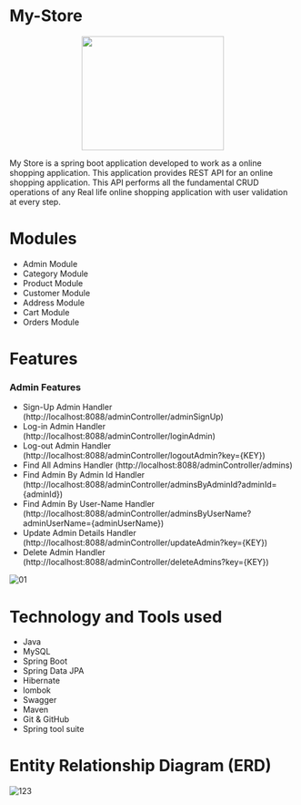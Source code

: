 # My-Store
<p align="center">
  <img width="250" height="200" src="https://user-images.githubusercontent.com/103619788/215250340-60fb26a6-4ad8-4345-aa00-dd10724f916b.jpg">
</p>


My Store is a spring boot application developed to work as a online shopping application. This application provides REST API for an online shopping application. This API performs all the fundamental CRUD operations of any Real life online shopping application with user validation at every step.

# Modules 

- Admin Module  
- Category Module
- Product Module
- Customer Module
- Address Module
- Cart Module
- Orders Module

# Features 

### Admin Features 

- Sign-Up Admin Handler (http://localhost:8088/adminController/adminSignUp)
- Log-in Admin Handler (http://localhost:8088/adminController/loginAdmin)
- Log-out Admin Handler (http://localhost:8088/adminController/logoutAdmin?key={KEY})
- Find All Admins Handler (http://localhost:8088/adminController/admins)
- Find Admin By Admin Id Handler (http://localhost:8088/adminController/adminsByAdminId?adminId={adminId})
- Find Admin By User-Name Handler (http://localhost:8088/adminController/adminsByUserName?adminUserName={adminUserName})
- Update Admin Details Handler (http://localhost:8088/adminController/updateAdmin?key={KEY})
- Delete Admin Handler (http://localhost:8088/adminController/deleteAdmins?key={KEY})

![01](https://user-images.githubusercontent.com/103619788/220114469-601fbb07-598b-44ed-865d-d1becb749b9c.jpg)

# Technology and Tools used 

- Java
- MySQL
- Spring Boot
- Spring Data JPA
- Hibernate
- lombok
- Swagger
- Maven
- Git & GitHub
- Spring tool suite

# Entity Relationship Diagram (ERD)
![123](https://user-images.githubusercontent.com/103619788/219714882-03e5f097-63a4-4ab8-9d8b-ce2842e6eff2.jpg)
